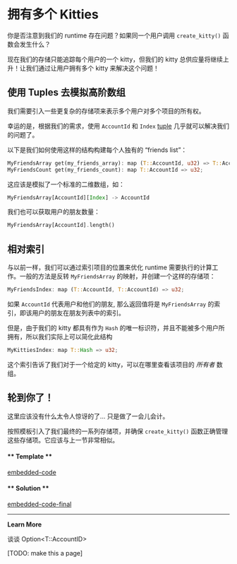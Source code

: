 # 拥有多个 Kitties

你是否注意到我们的 runtime 存在问题？如果同一个用户调用 `create_kitty()` 函数会发生什么？

现在我们的存储只能追踪每个用户的一个 kitty，但我们的 kitty 总供应量将继续上升！让我们通过让用户拥有多个 kitty 来解决这个问题！

## 使用 Tuples 去模拟高阶数组

我们需要引入一些更复杂的存储项来表示多个用户对多个项目的所有权。

幸运的是，根据我们的需求，使用 `AccountId` 和 `Index` [tuple](https://doc.rust-lang.org/rust-by-example/primitives/tuples.html) 几乎就可以解决我们的问题了。

以下是我们如何使用这样的结构构建每个人独有的 “friends list”：

```rust
MyFriendsArray get(my_friends_array): map (T::AccountId, u32) => T::AccountId;
MyFriendsCount get(my_friends_count): map T::AccountId => u32;
```

这应该是模拟了一个标准的二维数组，如：

```rust
MyFriendsArray[AccountId][Index] -> AccountId
```

我们也可以获取用户的朋友数量：

```rust
MyFriendsArray[AccountId].length()
```

## 相对索引

与以前一样，我们可以通过索引项目的位置来优化 runtime 需要执行的计算工作。一般的方法是反转 `MyFriendsArray` 的映射，并创建一个这样的存储项：

```rust
MyFriendsIndex: map (T::AccountId, T::AccountId) => u32;
```

如果 `AccountId` 代表用户和他们的朋友, 那么返回值将是 `MyFriendsArray` 的索引，即该用户的朋友在朋友列表中的索引。

但是，由于我们的 kitty 都具有作为 `Hash` 的唯一标识符，并且不能被多个用户所拥有，所以我们实际上可以简化此结构

```rust
MyKittiesIndex: map T::Hash => u32;
```

这个索引告诉了我们对于一个给定的 kitty，可以在哪里查看该项目的 *所有者* 数组。

## 轮到你了！

这里应该没有什么太令人惊讶的了... 只是做了一会儿会计。

按照模板引入了我们最终的一系列存储项，并确保 `create_kitty()` 函数正确管理这些存储项。它应该与上一节非常相似。

<!-- tabs:start -->

#### ** Template **

[embedded-code](../../2/assets/2.4-template.rs ':include :type=code embed-template')

#### ** Solution **

[embedded-code-final](../../2/assets/2.4-finished-code.rs ':include :type=code embed-final')

<!-- tabs:end -->

---

**Learn More**

谈谈 Option<T::AccountID>

[TODO: make this a page]
